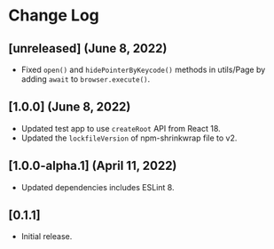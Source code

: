 # Change Log

## [unreleased] (June 8, 2022)

* Fixed `open()` and `hidePointerByKeycode()` methods in utils/Page by adding `await` to `browser.execute()`.

## [1.0.0] (June 8, 2022)

* Updated test app to use `createRoot` API from React 18.
* Updated the `lockfileVersion` of npm-shrinkwrap file to v2.

## [1.0.0-alpha.1] (April 11, 2022)

* Updated dependencies includes ESLint 8.

## [0.1.1]

* Initial release.

